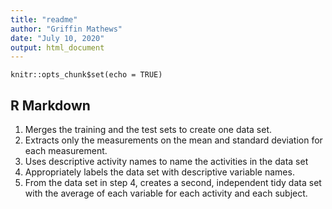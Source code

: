 ```yaml
---
title: "readme"
author: "Griffin Mathews"
date: "July 10, 2020"
output: html_document
---
```


```{r setup, include=FALSE}
knitr::opts_chunk$set(echo = TRUE)
```

## R Markdown

1. Merges the training and the test sets to create one data set.
2. Extracts only the measurements on the mean and standard deviation for each measurement.
3. Uses descriptive activity names to name the activities in the data set
4. Appropriately labels the data set with descriptive variable names.
5. From the data set in step 4, creates a second, independent tidy data set with the average of each variable for each activity and each subject.